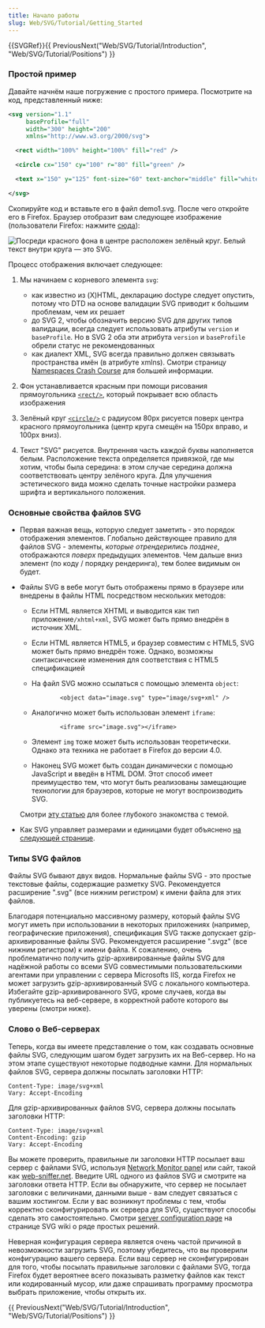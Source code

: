 ```yaml
---
title: Начало работы
slug: Web/SVG/Tutorial/Getting_Started
---
```


{{SVGRef}}{{ PreviousNext("Web/SVG/Tutorial/Introduction", "Web/SVG/Tutorial/Positions") }}

### Простой пример

Давайте начнём наше погружение с простого примера. Посмотрите на код, представленный ниже:

```xml
<svg version="1.1"
     baseProfile="full"
     width="300" height="200"
     xmlns="http://www.w3.org/2000/svg">

  <rect width="100%" height="100%" fill="red" />

  <circle cx="150" cy="100" r="80" fill="green" />

  <text x="150" y="125" font-size="60" text-anchor="middle" fill="white">SVG</text>

</svg>
```

Скопируйте код и вставьте его в файл demo1.svg. После чего откройте его в Firefox. Браузер отобразит вам следующее изображение (пользователи Firefox: нажмите [сюда](https://mdn.dev/archives/media/attachments/2012/07/09/3075/89b1e0a26e8421e19f907e0522b188bd/svgdemo1.xml)):

![Посреди красного фона в центре расположен зелёный круг. Белый текст внутри круга — это SVG.](svgdemo1.png)

Процесс отображения включает следующее:

1. Мы начинаем с корневого элемента `svg`:

   - как известно из (X)HTML, декларацию doctype следует опустить, потому что DTD на основе валидации SVG приводит к бо́льшим проблемам, чем их решает
   - до SVG 2, чтобы обозначить версию SVG для других типов валидации, всегда следует использовать атрибуты `version` и `baseProfile`. Но в SVG 2 оба эти атрибута `version` и `baseProfile` обрели статус не рекомендованных
   - как диалект XML, SVG всегда правильно должен связывать пространства имён (в атрибуте xmlns). Смотри страницу [Namespaces Crash Course](/ru/docs/Web/SVG/Namespaces_Crash_Course) для большей информации.

2. Фон устанавливается красным при помощи рисования прямоугольника [`<rect/>`](/en-US/docs/Web/SVG/Element/rect), который покрывает всю область изображения
3. Зелёный круг [`<circle/>`](/en-US/docs/Web/SVG/Element/circle) с радиусом 80px рисуется поверх центра красного прямоугольника (центр круга смещён на 150px вправо, и 100px вниз).
4. Текст "SVG" рисуется. Внутренняя часть каждой буквы наполняется белым. Расположение текста определяется привязкой, где мы хотим, чтобы была середина: в этом случае середина должна соответствовать центру зелёного круга. Для улучшения эстетического вида можно сделать точные настройки размера шрифта и вертикального положения.

### Основные свойства файлов SVG

- Первая важная вещь, которую следует заметить - это порядок отображения элементов. Глобально действующее правило для файлов SVG - элементы, _которые отрендерились позднее_, отображаются _поверх_ предыдущих элементов. Чем дальше вниз элемент (по коду / порядку рендеринга), тем более видимым он будет.
- Файлы SVG в вебе могут быть отображены прямо в браузере или внедрены в файлы HTML посредством нескольких методов:

  - Если HTML является XHTML и выводится как тип приложение`/xhtml+xml`, SVG может быть прямо внедрён в источник XML.
  - Если HTML является HTML5, и браузер совместим с HTML5, SVG может быть прямо внедрён тоже. Однако, возможны синтаксические изменения для соответствия с HTML5 спецификацией
  - На файл SVG можно ссылаться с помощью элемента `object`:

    ```
            <object data="image.svg" type="image/svg+xml" />
    ```

  - Аналогично может быть использован элемент `iframe`:

    ```
            <iframe src="image.svg"></iframe>
    ```

  - Элемент `img` тоже может быть использован теоретически. Однако эта техника не работает в Firefox до версии 4.0.
  - Наконец SVG может быть создан динамически с помощью JavaScript и введён в HTML DOM. Этот способ имеет преимущество тем, что могут быть реализованы замещающие технологии для браузеров, которые не могут воспроизводить SVG.

  Смотри [эту статью](/ru/docs/Web/SVG/Tutorial/SVG_In_HTML_Introduction) для более глубокого знакомства с темой.

- Как SVG управляет размерами и единицами будет объяснено [на следующей странице](/en-US/docs/Web/SVG/Tutorial/Positions).

### Типы SVG файлов

Файлы SVG бывают двух видов. Нормальные файлы SVG - это простые текстовые файлы, содержащие разметку SVG. Рекомендуется расширение ".svg" (все нижним регистром) к имени файла для этих файлов.

Благодаря потенциально массивному размеру, который файлы SVG могут иметь при использовании в некоторых приложениях (например, географические приложения), спецификация SVG также допускает gzip-архивированные файлы SVG. Рекомендуется расширение ".svgz" (все нижним регистром) к имени файла. К сожалению, очень проблематично получить gzip-архивированные файлы SVG для надёжной работы со всеми SVG совместимыми пользовательскими агентами при управлении с сервера Microsofts IIS, когда Firefox не может загрузить gzip-архивированный SVG с локального компьютера. Избегайте gzip-архивированного SVG, кроме случаев, когда вы публикуетесь на веб-сервере, в корректной работе которого вы уверены (смотри ниже).

### Слово о Веб-серверах

Теперь, когда вы имеете представление о том, как создавать основные файлы SVG, следующим шагом будет загрузить их на Веб-сервер. Но на этом этапе существуют некоторые подводные камни. Для нормальных файлов SVG, сервера должны посылать заголовки HTTP:

```
Content-Type: image/svg+xml
Vary: Accept-Encoding
```

Для gzip-архивированных файлов SVG, сервера должны посылать заголовки HTTP:

```
Content-Type: image/svg+xml
Content-Encoding: gzip
Vary: Accept-Encoding
```

Вы можете проверить, правильные ли заголовки HTTP посылает ваш сервер с файлами SVG, используя [Network Monitor panel](https://firefox-source-docs.mozilla.org/devtools-user/network_monitor/index.html#headers) или сайт, такой как [web-sniffer.net](http://web-sniffer.net/). Введите URL одного из файлов SVG и смотрите на заголовки ответа HTTP. Если вы обнаружите, что сервер не посылает заголовки с величинами, данными выше - вам следует связаться с вашим хостингом. Если у вас возникнут проблемы с тем, чтобы корректно сконфигурировать их сервера для SVG, существуют способы сделать это самостоятельно. Смотри [server configuration page](http://svg-whiz.com/wiki/index.php?title=Server_Configuration) на странице SVG wiki о ряде простых решений.

Неверная конфигурация сервера является очень частой причиной в невозможности загрузить SVG, поэтому убедитесь, что вы проверили конфигурацию вашего сервера. Если ваш сервер не сконфигурирован для того, чтобы посылать правильные заголовки с файлами SVG, тогда Firefox будет вероятнее всего показывать разметку файлов как текст или кодированный мусор, или даже спрашивать программу просмотра выбрать приложение, чтобы открыть их.

{{ PreviousNext("Web/SVG/Tutorial/Introduction", "Web/SVG/Tutorial/Positions") }}
